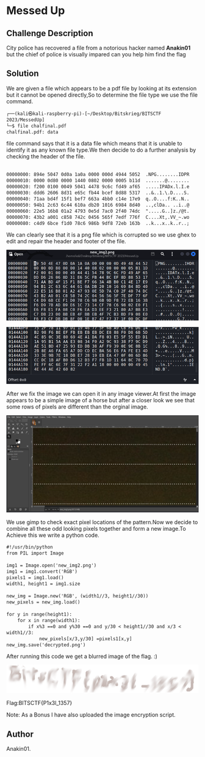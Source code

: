 # Messed Up

## Challenge Description

City police has recovered a file from a notorious hacker named **Anakin01** but the chief of police is visually impared can you help him find the flag

## Solution

We are given a file which appears to be a pdf file by looking at its extension but it cannot be opened directly,So to determine the file type we use the file command.

```
┌──(kali㉿kali-raspberry-pi)-[~/Desktop/Bitskrieg/BITSCTF 2023/MessedUp]
└─$ file chalfinal.pdf 
chalfinal.pdf: data

```

file command says that it is a data file which means that it is unable to identify it as any known file type.We then decide to do a further analysis by checking the header of the file.

```

00000000: 894e 5047 0d0a 1a0a 0000 000d 4944 5052  .NPG........IDPR
00000010: 0000 0d80 0000 1440 0802 0000 0005 b11d  .......@........
00000020: f200 0100 0049 5041 4478 9c6c fd49 af65  .....IPADx.l.I.e
00000030: ddd6 2606 8d31 e65c fb44 bcef 8d88 5317  ..&..1.\.D....S.
00000040: 71aa bd4f 15f1 bef7 663a 4bb0 c14e 17e9  q..O....f:K..N..
00000050: 94b1 2c63 6c44 610a db20 1016 6984 8d40  ..,clDa.. ..i..@
00000060: 22e5 16b8 01a2 4793 0e5d 7ac0 2f40 74dc  ".....G..]z./@t.
00000070: 43b2 a001 c858 742c 0456 565f 7edf 776f  C....Xt,.VV_~.wo
00000080: c4d9 6bce f1d0 78c6 986b 9df8 72eb 163b  ..k...x..k..r..;

```

We can clearly see that it is a png file which is corrupted so we use ghex to edit and repair the header and footer of the file.

![alt](./ghex1.png)

![alt](./ghex2.png)

After we fix the image we can open it in any image viewer.At first the image appears to be a simple image of a horse but after a closer look we see that some rows of pixels are different than the orginal image.

![alt](./gimp1.png)

We use gimp to check exact pixel locations of the pattern.Now we decide to combine all these odd looking pixels together and form a new image.To Achieve this we write a python code.

```
#!/usr/bin/python
from PIL import Image

img1 = Image.open('new_img2.png')
img1 = img1.convert('RGB')
pixels1 = img1.load()
width1, height1 = img1.size

new_img = Image.new('RGB', (width1//3, height1//30))
new_pixels = new_img.load()

for y in range(height1):
    for x in range(width1):
    	if x%3 ==0 and y%30 ==0 and y/30 < height1//30 and x/3 < width1//3:       
    		new_pixels[x/3,y/30] =pixels1[x,y]
new_img.save('decrypted.png')

```
After running this code we get a blurred image of the flag. :)

![alt](./flag.png)

Flag:BITSCTF{P1x3l_1357}

Note: As a Bonus I have also uploaded the image encryption script.

## Author

Anakin01.



